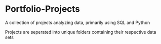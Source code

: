 # Portfolio-Projects
A collection of projects analyzing data, primarily using SQL and Python

Projects are seperated into unique folders containing their respective data sets
